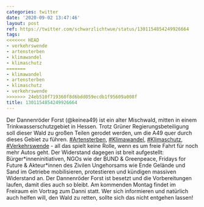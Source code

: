 ```yaml
---
categories: twitter
date: '2020-09-02 13:47:46'
layout: post
ref: https://twitter.com/schwarzlichtwue/status/1301154854249926664
tags:
<<<<<<< HEAD
- verkehrswende
- artensterben
- klimawandel
- klimaschutz
=======
- klimawandel
- artensterben
- klimaschutz
- verkehrswende
>>>>>>> 24eb510f719360f8d6bdd059ecdb1f95609a008f
title: 1301154854249926664
---
```

Der Dannenröder Forst (@keinea49) ist ein alter Mischwald, mitten in einem Trinkwasserschutzgebiet in Hessen. Trotz Grüner Regierungsbeteiligung soll dieser Wald zu großen Teilen gerodet werden, um die A49 quer durch dieses Gebiet zu führen.
[#Artensterben](/t/artensterben), [#Klimawandel](/t/klimawandel), [#Klimaschutz](/t/klimaschutz), [#Verkehrswende](/t/verkehrswende) - all das spielt keine Rolle, wenn es um freie Fahrt für noch mehr Autos geht.
Der Widerstand dagegen ist breit aufgestellt: Bürger\*inneninitiativen, NGOs wie der BUND &amp; Greenpeace, Fridays for Future &amp; Akteur\*innen des Zivilen Ungehorsams wie Ende Gelände und Sand im Getriebe mobilisieren, protestieren und kündigen massiven Widerstand an.
Der Dannenröder Forst ist besetzt und die Vorbereitungen laufen, damit dies auch so bleibt. Am kommenden Montag findet im Freiraum ein Vortrag zum Danni statt. Wer sich informieren und natürlich auch helfen will, den Wald zu retten, sollte sich das nicht entgehen lassen!
